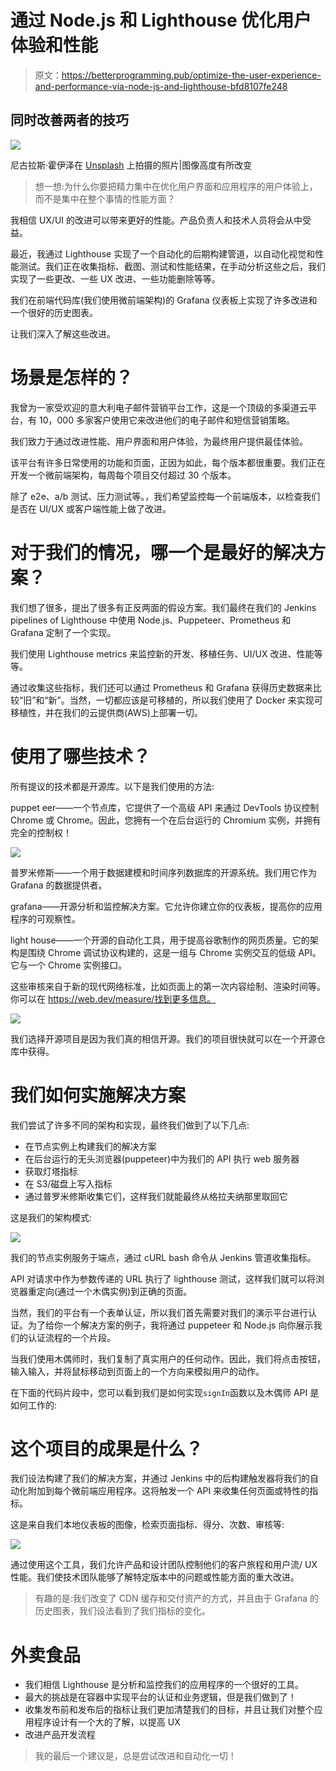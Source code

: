 # 通过 Node.js 和 Lighthouse 优化用户体验和性能

> 原文：<https://betterprogramming.pub/optimize-the-user-experience-and-performance-via-node-js-and-lighthouse-bfd8107fe248>

## 同时改善两者的技巧

![](img/0edfa375578ca027e7927de92de678f6.png)

尼古拉斯·霍伊泽在 [Unsplash](https://unsplash.com?utm_source=medium&utm_medium=referral) 上拍摄的照片|图像高度有所改变

> 想一想:为什么你要把精力集中在优化用户界面和应用程序的用户体验上，而不是集中在整个事情的性能方面？

我相信 UX/UI 的改进可以带来更好的性能。产品负责人和技术人员将会从中受益。

最近，我通过 Lighthouse 实现了一个自动化的后期构建管道，以自动化视觉和性能测试。我们正在收集指标、截图、测试和性能结果，在手动分析这些之后，我们实现了一些更改、一些 UX 改进、一些功能删除等等。

我们在前端代码库(我们使用微前端架构)的 Grafana 仪表板上实现了许多改进和一个很好的历史图表。

让我们深入了解这些改进。

# 场景是怎样的？

我曾为一家受欢迎的意大利电子邮件营销平台工作，这是一个顶级的多渠道云平台，有 10，000 多家客户使用它来改进他们的电子邮件和短信营销策略。

我们致力于通过改进性能、用户界面和用户体验，为最终用户提供最佳体验。

该平台有许多日常使用的功能和页面，正因为如此，每个版本都很重要。我们正在开发一个微前端架构，每周每个项目交付超过 30 个版本。

除了 e2e、a/b 测试、压力测试等。，我们希望监控每一个前端版本，以检查我们是否在 UI/UX 或客户端性能上做了改进。

# 对于我们的情况，哪一个是最好的解决方案？

我们想了很多，提出了很多有正反两面的假设方案。我们最终在我们的 Jenkins pipelines of Lighthouse 中使用 Node.js、Puppeteer、Prometheus 和 Grafana 定制了一个实现。

我们使用 Lighthouse metrics 来监控新的开发、移植任务、UI/UX 改进、性能等等。

通过收集这些指标，我们还可以通过 Prometheus 和 Grafana 获得历史数据来比较“旧”和“新”。当然，一切都应该是可移植的，所以我们使用了 Docker 来实现可移植性，并在我们的云提供商(AWS)上部署一切。

# 使用了哪些技术？

所有提议的技术都是开源库。以下是我们使用的方法:

puppet eer——一个节点库，它提供了一个高级 API 来通过 DevTools 协议控制 Chrome 或 Chrome。因此，您拥有一个在后台运行的 Chromium 实例，并拥有完全的控制权！

![](img/76bd9cb9117c88f8c810e571f7a48768.png)

普罗米修斯——一个用于数据建模和时间序列数据库的开源系统。我们用它作为 Grafana 的数据提供者。

grafana——开源分析和监控解决方案。它允许你建立你的仪表板，提高你的应用程序的可观察性。

light house——一个开源的自动化工具，用于提高谷歌制作的网页质量。它的架构是围绕 Chrome 调试协议构建的，这是一组与 Chrome 实例交互的低级 API。它与一个 Chrome 实例接口。

这些审核来自于新的现代网络标准，比如页面上的第一次内容绘制、渲染时间等。你可以在 https://web.dev/measure/找到更多信息。

![](img/1b9caec944e0fa06f0d396b59c2c0db6.png)

我们选择开源项目是因为我们真的相信开源。我们的项目很快就可以在一个开源仓库中获得。

# 我们如何实施解决方案

我们尝试了许多不同的架构和实现，最终我们做到了以下几点:

*   在节点实例上构建我们的解决方案
*   在后台运行的无头浏览器(puppeteer)中为我们的 API 执行 web 服务器
*   获取灯塔指标
*   在 S3/磁盘上写入指标
*   通过普罗米修斯收集它们，这样我们就能最终从格拉夫纳那里取回它

这是我们的架构模式:

![](img/033b14cbe2ea096a659350c5d4140fd7.png)

我们的节点实例服务于端点，通过 cURL bash 命令从 Jenkins 管道收集指标。

API 对请求中作为参数传递的 URL 执行了 lighthouse 测试，这样我们就可以将浏览器重定向(通过一个木偶实例)到正确的页面。

当然，我们的平台有一个表单认证，所以我们首先需要对我们的演示平台进行认证。为了给你一个解决方案的例子，我将通过 puppeteer 和 Node.js 向你展示我们的认证流程的一个片段。

当我们使用木偶师时，我们复制了真实用户的任何动作。因此，我们将点击按钮，输入输入，并将鼠标移动到页面上的一个方向来模拟用户的动作。

在下面的代码片段中，您可以看到我们是如何实现`signIn`函数以及木偶师 API 是如何工作的:

# 这个项目的成果是什么？

我们设法构建了我们的解决方案，并通过 Jenkins 中的后构建触发器将我们的自动化附加到每个微前端应用程序。这将触发一个 API 来收集任何页面或特性的指标。

这是来自我们本地仪表板的图像，检索页面指标、得分、次数、审核等:

![](img/b0a9fd6ea2eddbf5a4196eadbf28c39a.png)

通过使用这个工具，我们允许产品和设计团队控制他们的客户旅程和用户流/ UX 性能。我们使技术团队能够了解特定版本中的问题或性能方面的重大改进。

> 有趣的是:我们改变了 CDN 缓存和交付资产的方式，并且由于 Grafana 的历史图表，我们设法看到了我们指标的变化。

# 外卖食品

*   我们相信 Lighthouse 是分析和监控我们的应用程序的一个很好的工具。
*   最大的挑战是在容器中实现平台的认证和业务逻辑，但是我们做到了！
*   收集发布前和发布后的指标让我们更加清楚我们的目标，并且让我们对整个应用程序设计有一个大的了解，以提高 UX
*   改进产品开发流程

> 我的最后一个建议是，总是尝试改进和自动化一切！